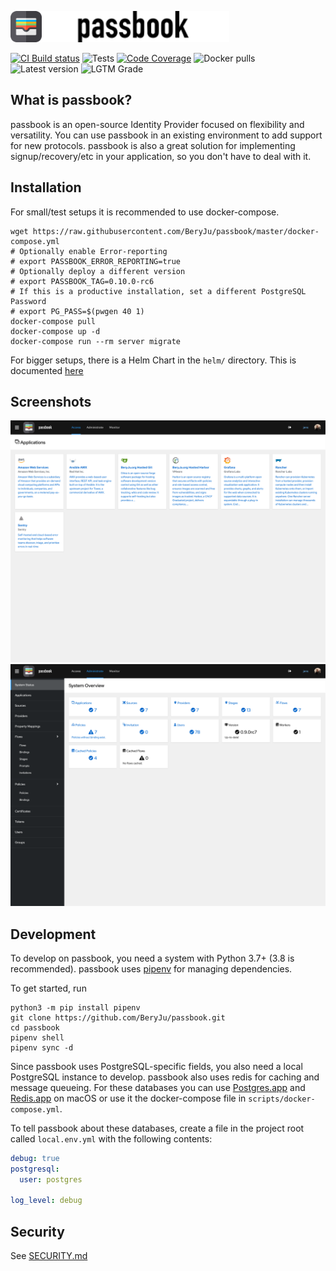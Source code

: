 <img src="docs/images/logo.svg" height="50" alt="passbook logo"><img src="passbook/static/static/passbook/brand_inverted.svg" height="50" alt="passbook">

[![CI Build status](https://img.shields.io/azure-devops/build/beryjuorg/passbook/1?style=flat-square)](https://dev.azure.com/beryjuorg/passbook/_build?definitionId=1)
![Tests](https://img.shields.io/azure-devops/tests/beryjuorg/passbook/1?compact_message&style=flat-square)
[![Code Coverage](https://img.shields.io/codecov/c/gh/beryju/passbook?style=flat-square)](https://codecov.io/gh/BeryJu/passbook)
![Docker pulls](https://img.shields.io/docker/pulls/beryju/passbook.svg?style=flat-square)
![Latest version](https://img.shields.io/docker/v/beryju/passbook?sort=semver&style=flat-square)
![LGTM Grade](https://img.shields.io/lgtm/grade/python/github/BeryJu/passbook?style=flat-square)

## What is passbook?

passbook is an open-source Identity Provider focused on flexibility and versatility. You can use passbook in an existing environment to add support for new protocols. passbook is also a great solution for implementing signup/recovery/etc in your application, so you don't have to deal with it.

## Installation

For small/test setups it is recommended to use docker-compose.

```
wget https://raw.githubusercontent.com/BeryJu/passbook/master/docker-compose.yml
# Optionally enable Error-reporting
# export PASSBOOK_ERROR_REPORTING=true
# Optionally deploy a different version
# export PASSBOOK_TAG=0.10.0-rc6
# If this is a productive installation, set a different PostgreSQL Password
# export PG_PASS=$(pwgen 40 1)
docker-compose pull
docker-compose up -d
docker-compose run --rm server migrate
```

For bigger setups, there is a Helm Chart in the `helm/` directory. This is documented [here](https://passbook.beryju.org//installation/kubernetes/)

## Screenshots

![](docs/images/screen_apps.png)
![](docs/images/screen_admin.png)

## Development

To develop on passbook, you need a system with Python 3.7+ (3.8 is recommended). passbook uses [pipenv](https://pipenv.pypa.io/en/latest/) for managing dependencies.

To get started, run

```
python3 -m pip install pipenv
git clone https://github.com/BeryJu/passbook.git
cd passbook
pipenv shell
pipenv sync -d
```

Since passbook uses PostgreSQL-specific fields, you also need a local PostgreSQL instance to develop. passbook also uses redis for caching and message queueing.
For these databases you can use [Postgres.app](https://postgresapp.com/) and [Redis.app](https://jpadilla.github.io/redisapp/) on macOS or use it the docker-compose file in `scripts/docker-compose.yml`.

To tell passbook about these databases, create a file in the project root called `local.env.yml` with the following contents:

```yaml
debug: true
postgresql:
  user: postgres

log_level: debug
```

## Security

See [SECURITY.md](SECURITY.md)
